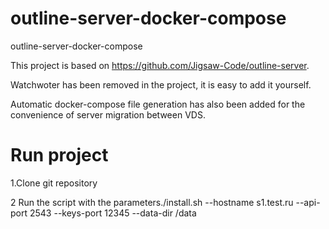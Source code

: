 # outline-server-docker-compose

outline-server-docker-compose

This project is based on https://github.com/Jigsaw-Code/outline-server.

Watchwoter has been removed in the project, it is easy to add it yourself. 

Automatic docker-compose file generation has also been added for the convenience of server migration between VDS.

# Run project 

1.Clone git repository

2 Run the script with the parameters./install.sh --hostname s1.test.ru --api-port 2543 --keys-port 12345 --data-dir /data

